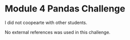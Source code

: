 # Module 4 Pandas Challenge

I did not coopearte with other students.</br>

No external references was used in this challenge.
